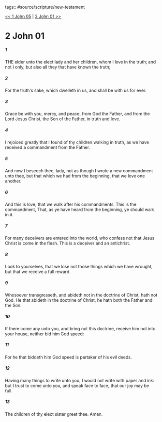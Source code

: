 tags:: #source/scripture/new-testament

[<< 1 John 05](/new-testament/23_1_John/1_John_05.md) | [3 John 01 >>](/new-testament/25_3_John/3_John_01.md)

# 2 John 01

##### 1

THE elder unto the elect lady and her children, whom I love in the truth; and not I only, but also all they that have known the truth;

##### 2

For the truth's sake, which dwelleth in us, and shall be with us for ever.

##### 3

Grace be with you, mercy, and peace, from God the Father, and from the Lord Jesus Christ, the Son of the Father, in truth and love.

##### 4

I rejoiced greatly that I found of thy children walking in truth, as we have received a commandment from the Father.

##### 5

And now I beseech thee, lady, not as though I wrote a new commandment unto thee, but that which we had from the beginning, that we love one another.

##### 6

And this is love, that we walk after his commandments. This is the commandment, That, as ye have heard from the beginning, ye should walk in it.

##### 7

For many deceivers are entered into the world, who confess not that Jesus Christ is come in the flesh. This is a deceiver and an antichrist.

##### 8

Look to yourselves, that we lose not those things which we have wrought, but that we receive a full reward.

##### 9

Whosoever transgresseth, and abideth not in the doctrine of Christ, hath not God. He that abideth in the doctrine of Christ, he hath both the Father and the Son.

##### 10

If there come any unto you, and bring not this doctrine, receive him not into your house, neither bid him God speed:

##### 11

For he that biddeth him God speed is partaker of his evil deeds.

##### 12

Having many things to write unto you, I would not write with paper and ink: but I trust to come unto you, and speak face to face, that our joy may be full.

##### 13

The children of thy elect sister greet thee. Amen.
